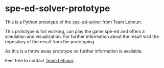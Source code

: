 # spe-ed-solver-prototype
This is a Python prototype of the [spe-ed-solver](https://github.com/Lehnurr/spe-ed-solver) from Team Lehnurr.

This prototype is full working, can play the game spe-ed and offers a simulation and visualization. For further information about the result visit the repository of the result from the prototyping.

As this is a throw away prototype no further information is available.

Feel free to contact [Team Lehnurr](mailto:team@lehnurr.de).
